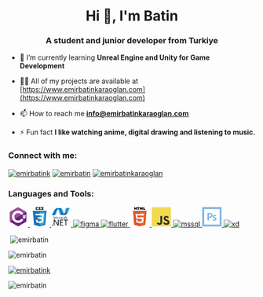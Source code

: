 <h1 align="center">Hi 👋, I'm Batin</h1>
<h3 align="center">A student and junior developer from Turkiye</h3>



- 🌱 I’m currently learning **Unreal Engine and Unity for Game Development**

- 👨‍💻 All of my projects are available at [https://www.emirbatinkaraoglan.com](https://www.emirbatinkaraoglan.com)

- 📫 How to reach me **info@emirbatinkaraoglan.com**

- ⚡ Fun fact **I like watching anime, digital drawing and listening to music.**

<h3 align="left">Connect with me:</h3>
<p align="left">
<a href="https://twitter.com/emirbatink" target="blank"><img align="center" src="https://raw.githubusercontent.com/rahuldkjain/github-profile-readme-generator/master/src/images/icons/Social/twitter.svg" alt="emirbatink" height="30" width="40" /></a>
<a href="https://linkedin.com/in/emirbatin" target="blank"><img align="center" src="https://raw.githubusercontent.com/rahuldkjain/github-profile-readme-generator/master/src/images/icons/Social/linked-in-alt.svg" alt="emirbatin" height="30" width="40" /></a>
<a href="https://instagram.com/emirbatinkaraoglan" target="blank"><img align="center" src="https://raw.githubusercontent.com/rahuldkjain/github-profile-readme-generator/master/src/images/icons/Social/instagram.svg" alt="emirbatinkaraoglan" height="30" width="40" /></a>
</p>

<h3 align="left">Languages and Tools:</h3>
<p align="left"> <a href="https://www.w3schools.com/cs/" target="_blank" rel="noreferrer"> <img src="https://raw.githubusercontent.com/devicons/devicon/master/icons/csharp/csharp-original.svg" alt="csharp" width="40" height="40"/> </a> <a href="https://www.w3schools.com/css/" target="_blank" rel="noreferrer"> <img src="https://raw.githubusercontent.com/devicons/devicon/master/icons/css3/css3-original-wordmark.svg" alt="css3" width="40" height="40"/> </a> <a href="https://dotnet.microsoft.com/" target="_blank" rel="noreferrer"> <img src="https://raw.githubusercontent.com/devicons/devicon/master/icons/dot-net/dot-net-original-wordmark.svg" alt="dotnet" width="40" height="40"/> </a> <a href="https://www.figma.com/" target="_blank" rel="noreferrer"> <img src="https://www.vectorlogo.zone/logos/figma/figma-icon.svg" alt="figma" width="40" height="40"/> </a> <a href="https://flutter.dev" target="_blank" rel="noreferrer"> <img src="https://www.vectorlogo.zone/logos/flutterio/flutterio-icon.svg" alt="flutter" width="40" height="40"/> </a> <a href="https://www.w3.org/html/" target="_blank" rel="noreferrer"> <img src="https://raw.githubusercontent.com/devicons/devicon/master/icons/html5/html5-original-wordmark.svg" alt="html5" width="40" height="40"/> </a> <a href="https://developer.mozilla.org/en-US/docs/Web/JavaScript" target="_blank" rel="noreferrer"> <img src="https://raw.githubusercontent.com/devicons/devicon/master/icons/javascript/javascript-original.svg" alt="javascript" width="40" height="40"/> </a> <a href="https://www.microsoft.com/en-us/sql-server" target="_blank" rel="noreferrer"> <img src="https://www.svgrepo.com/show/303229/microsoft-sql-server-logo.svg" alt="mssql" width="40" height="40"/> </a> <a href="https://www.photoshop.com/en" target="_blank" rel="noreferrer"> <img src="https://raw.githubusercontent.com/devicons/devicon/master/icons/photoshop/photoshop-line.svg" alt="photoshop" width="40" height="40"/> </a> <a href="https://www.adobe.com/products/xd.html" target="_blank" rel="noreferrer"> <img src="https://cdn.worldvectorlogo.com/logos/adobe-xd.svg" alt="xd" width="40" height="40"/> </a> </p>

<p>&nbsp;<img align="center" src="https://github-readme-stats.vercel.app/api?username=emirbatin&show_icons=true&theme=dark&title_color=cce8b5&text_color=ffffff&bg_color=444444&hide_border=true&locale=en" alt="emirbatin" /></p>

<p><img align="left" src="https://github-readme-stats.vercel.app/api/top-langs?username=emirbatin&show_icons=true&theme=dark&title_color=cce8b5&text_color=ffffff&bg_color=444444&hide_border=true&locale=en&layout=compact" alt="emirbatin" /></p> <br>

<p align="left"> <a href="https://twitter.com/emirbatink" target="blank"><img src="https://img.shields.io/twitter/follow/emirbatink?logo=twitter&style=for-the-badge" alt="emirbatink" /></a> </p>

<p align="left"> <img src="https://komarev.com/ghpvc/?username=emirbatin&label=Profile%20views&color=0e75b6&style=flat" alt="emirbatin" /> </p>


